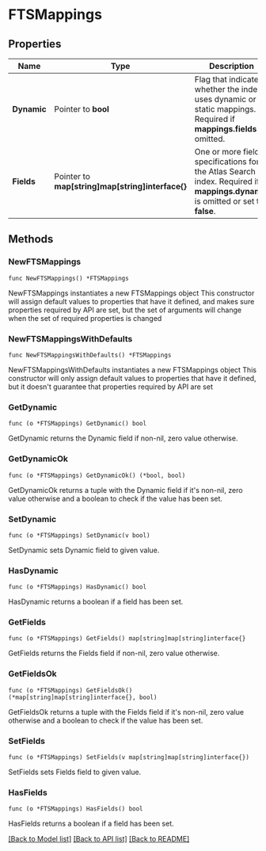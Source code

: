 # FTSMappings

## Properties

Name | Type | Description | Notes
------------ | ------------- | ------------- | -------------
**Dynamic** | Pointer to **bool** | Flag that indicates whether the index uses dynamic or static mappings. Required if **mappings.fields** is omitted. | [optional] [default to false]
**Fields** | Pointer to **map[string]map[string]interface{}** | One or more field specifications for the Atlas Search index. Required if **mappings.dynamic** is omitted or set to **false**. | [optional] 

## Methods

### NewFTSMappings

`func NewFTSMappings() *FTSMappings`

NewFTSMappings instantiates a new FTSMappings object
This constructor will assign default values to properties that have it defined,
and makes sure properties required by API are set, but the set of arguments
will change when the set of required properties is changed

### NewFTSMappingsWithDefaults

`func NewFTSMappingsWithDefaults() *FTSMappings`

NewFTSMappingsWithDefaults instantiates a new FTSMappings object
This constructor will only assign default values to properties that have it defined,
but it doesn't guarantee that properties required by API are set

### GetDynamic

`func (o *FTSMappings) GetDynamic() bool`

GetDynamic returns the Dynamic field if non-nil, zero value otherwise.

### GetDynamicOk

`func (o *FTSMappings) GetDynamicOk() (*bool, bool)`

GetDynamicOk returns a tuple with the Dynamic field if it's non-nil, zero value otherwise
and a boolean to check if the value has been set.

### SetDynamic

`func (o *FTSMappings) SetDynamic(v bool)`

SetDynamic sets Dynamic field to given value.

### HasDynamic

`func (o *FTSMappings) HasDynamic() bool`

HasDynamic returns a boolean if a field has been set.

### GetFields

`func (o *FTSMappings) GetFields() map[string]map[string]interface{}`

GetFields returns the Fields field if non-nil, zero value otherwise.

### GetFieldsOk

`func (o *FTSMappings) GetFieldsOk() (*map[string]map[string]interface{}, bool)`

GetFieldsOk returns a tuple with the Fields field if it's non-nil, zero value otherwise
and a boolean to check if the value has been set.

### SetFields

`func (o *FTSMappings) SetFields(v map[string]map[string]interface{})`

SetFields sets Fields field to given value.

### HasFields

`func (o *FTSMappings) HasFields() bool`

HasFields returns a boolean if a field has been set.


[[Back to Model list]](../README.md#documentation-for-models) [[Back to API list]](../README.md#documentation-for-api-endpoints) [[Back to README]](../README.md)



